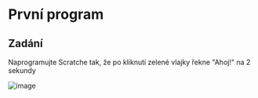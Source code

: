 # První program

## Zadání
Naprogramujte Scratche tak, že po kliknutí zelené vlajky řekne "Ahoj!" na 2 sekundy

![image](https://github.com/jaywor1/scratch/blob/main/prvn%C3%AD_program/images/ahoj.png)